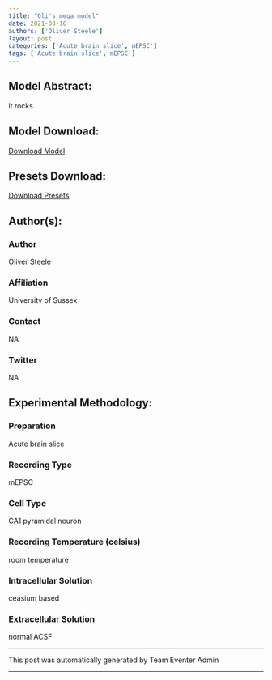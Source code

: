 ```yaml
---
title: "Oli's mega model"
date: 2021-03-16
authors: ['Oliver Steele']
layout: post
categories: ['Acute brain slice','mEPSC']
tags: ['Acute brain slice','mEPSC']
---
```

## Model Abstract:
it rocks
## Model Download:
[Download Model](
https://drive.google.com/open?id=1njBSC6Qao60r5AoYS0vOMF1p9zBV6FFk
)
## Presets Download:
[Download Presets](
https://drive.google.com/open?id=17EzSSw3kBIha7pS6bdEdAlb2GUJ7sSX5
)
## Author(s):
### Author
Oliver Steele
### Affiliation
University of Sussex
### Contact
NA
### Twitter
NA
## Experimental Methodology:
### Preparation
Acute brain slice
### Recording Type
mEPSC
### Cell Type
CA1 pyramidal neuron
### Recording Temperature (celsius)
room temperature
### Intracellular Solution
ceasium based
### Extracellular Solution
normal ACSF
***
This post was automatically generated by
Team Eventer Admin
***
